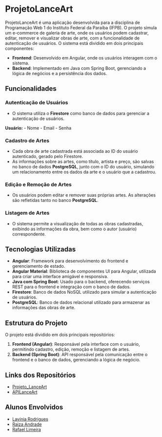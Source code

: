 # ProjetoLanceArt

ProjetoLanceArt é uma aplicação desenvolvida para a disciplina de Programação Web 1 do Instituto Federal da Paraíba (IFPB). O projeto simula um e-commerce de galeria de arte, onde os usuários podem cadastrar, editar, remover e visualizar obras de arte, com a funcionalidade de autenticação de usuários. O sistema está dividido em dois principais componentes:

- **Frontend**: Desenvolvido em Angular, onde os usuários interagem com o sistema.
- **Backend**: Implementado em Java com Spring Boot, gerenciando a lógica de negócios e a persistência dos dados.

## Funcionalidades

### Autenticação de Usuários

- O sistema utiliza o **Firestore** como banco de dados para gerenciar a autenticação de usuários.

**Usuário:** - Nome - Email - Senha

### Cadastro de Artes

- Cada obra de arte cadastrada está associada ao ID do usuário autenticado, gerado pelo Firestore.
- As informações sobre as artes, como título, artista e preço, são salvas no banco de dados **PostgreSQL**, junto com o ID do usuário, simulando um relacionamento entre os dados da arte e o usuário que a cadastrou.

### Edição e Remoção de Artes

- Os usuários podem editar e remover suas próprias artes. As alterações são refletidas tanto no banco **PostgreSQL**.

### Listagem de Artes

- O sistema permite a visualização de todas as obras cadastradas, exibindo as informações da obra, bem como o autor (usuário) correspondente.

## Tecnologias Utilizadas

- **Angular**: Framework para desenvolvimento do frontend e gerenciamento de estado.
- **Angular Material**: Biblioteca de componentes UI para Angular, utilizada para criar uma interface amigável e responsiva.
- **Java com Spring Boot**: Usado para o backend, oferecendo serviços REST para o frontend e integração com o banco de dados.
- **Firestore**: Banco de dados NoSQL utilizado para simular a autenticação de usuários.
- **PostgreSQL**: Banco de dados relacional utilizado para armazenar as informações das obras de arte.

## Estrutura do Projeto

O projeto está dividido em dois principais repositórios:

1. **Frontend (Angular)**: Responsável pela interface com o usuário, permitindo cadastro, edição, remoção e listagem de artes.
2. **Backend (Spring Boot)**: API responsável pela comunicação entre o frontend e o banco de dados, gerenciando a lógica de negócio.

## Links dos Repositórios

- [Projeto_LanceArt](https://github.com/Laviniarm/Projeto_LanceArt)
- [APILanceArt](https://github.com/Laviniarm/APILanceArt)

## Alunos Envolvidos

- [Lavínia Rodrigues](https://github.com/Laviniarm)
- [Raiza Andrade](https://github.com/raizaft)
- [Rafael Limeira](https://github.com/buenorafa)

